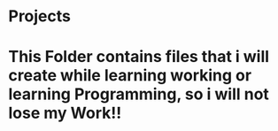 # Projects
# This Folder contains files that i will create while learning working or learning Programming, so i will not lose my Work!!
